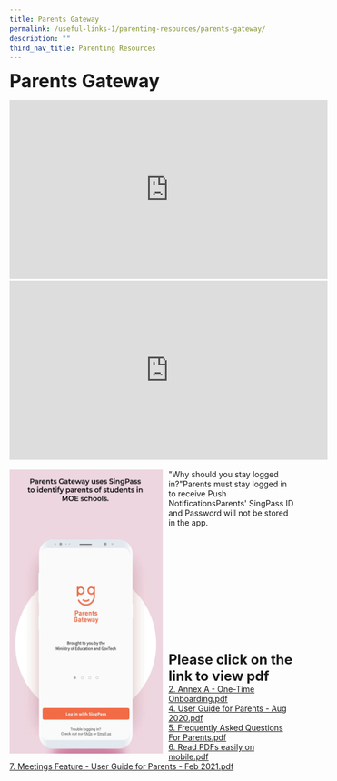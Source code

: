 ```yaml
---
title: Parents Gateway
permalink: /useful-links-1/parenting-resources/parents-gateway/
description: ""
third_nav_title: Parenting Resources
---
```



**<font size=6>Parents Gateway</font>**

<iframe width="560" height="315" src="https://www.youtube.com/embed/PCM5o8jAncc" title="MOE Parents Gateway" frameborder="0" allow="accelerometer; autoplay; clipboard-write; encrypted-media; gyroscope; picture-in-picture" allowfullscreen></iframe>

<br>

<iframe width="560" height="315" src="https://www.youtube.com/embed/tW9jwyuovOo" title="Parents Gateway Onboarding video for Parents" frameborder="0" allow="accelerometer; autoplay; clipboard-write; encrypted-media; gyroscope; picture-in-picture" allowfullscreen></iframe>

<br>

<img src="/images/Parents%20Gateway%20GIF.gif" style="width:270px;height:500px;margin-right:10px;" align = "left"> "Why should you stay logged in?"Parents must stay logged in to receive Push NotificationsParents' SingPass ID and Password will not be stored in the app. <br> <br><br><br><br><br><br><br><br><br><br><br><br>

**<font size=5>Please click on the link to view pdf</font>**<br>
[2. Annex A - One-Time Onboarding.pdf](/files/Parents%20Gateway/Annex%20A%20-%20One-Time%20Onboarding.pdf) <br>
[4. User Guide for Parents - Aug 2020.pdf](/files/Parents%20Gateway/User%20Guide%20for%20Parents%20-%20Aug%202020.pdf) <br>
[5. Frequently Asked Questions For Parents.pdf](/files/Parents%20Gateway/Frequently%20Asked%20Questions%20For%20Parents.pdf) <br>
[6. Read PDFs easily on mobile.pdf](/files/Parents%20Gateway/Read%20PDFs%20easily%20on%20mobile.pdf) <br>
[7. Meetings Feature - User Guide for Parents - Feb 2021.pdf](/files/Parents%20Gateway/Meetings%20Feature%20-%20User%20Guide%20for%20Parents%20-%20Feb%202021.pdf)